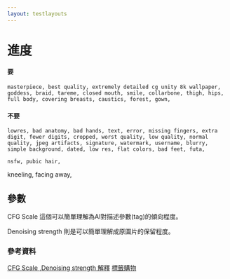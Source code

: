 ```yaml
---
layout: testlayouts
---
```


# 進度
#### 要
```
masterpiece, best quality, extremely detailed cg unity 8k wallpaper, goddess, braid, tareme, closed mouth, smile, collarbone, thigh, hips, full body, covering breasts, caustics, forest, gown,
```
#### 不要
```
lowres, bad anatomy, bad hands, text, error, missing fingers, extra digit, fewer digits, cropped, worst quality, low quality, normal quality, jpeg artifacts, signature, watermark, username, blurry, simple background, dated, low res, flat colors, bad feet, futa,

nsfw, pubic hair, 
```
kneeling, facing away,

## 參數
CFG Scale 這個可以簡單理解為AI對描述參數(tag)的傾向程度。

Denoising strength 則是可以簡單理解成原圖片的保留程度。

### 參考資料

[CFG Scale ,Denoising strength 解釋](https://zhuanlan.zhihu.com/p/574063064)
[標籤購物](https://tags.novelai.dev/)
